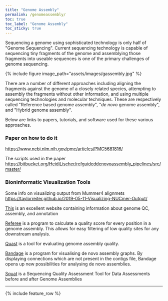 ```yaml
---
title: "Genome Assembly"
permalink: /genomeassembly/
toc: true
toc_label: "Genome Assembly"
toc_sticky: true
---
```


Sequencing a genome using sophisticated technology is only half of "Genome Sequencing". Current sequencing technology is capable of sequencing tiny fragments of the genome and assemblying those fragments into useable sequences is one of the primary challenges of genome sequencing. 

{% include figure image_path="assets/images/gassembly.jpg" %}

There are a number of different approaches including aligning the fragments against the genome of a closely related species, attempting to assembly the fragments without other information, and using multiple sequencing technologies and molecular techniques. These are respectively called "Reference based genome assembly", "*de novo* genome assembly", and "Hybrid genome assembly". 

Below are links to papers, tutorials, and software used for these various approaches. 

### Paper on how to do it
<https://www.ncbi.nlm.nih.gov/pmc/articles/PMC5681816/>

The scripts used in the paper
<https://bitbucket.org/HeidiLischer/refguideddenovoassembly_pipelines/src/master/>

### Bioninformatic Visualization Tools
Some info on visualizing output from Mummer4 alignmets
<https://taylorreiter.github.io/2019-05-11-Visualizing-NUCmer-Output/>

[This](https://bioinformaticsworkbook.org/) is an excellent website containing information about genome QC, assembly, and annotation

[Referee](https://gwct.github.io/referee/) is a program to calculate a quality score for every position in a genome assembly. This allows for easy filtering of low quality sites for any downstream analysis.

[Quast](http://quast.sourceforge.net/quast-lg.html) is a tool for evaluating genome assembly quality.

[Bandage](https://rrwick.github.io/Bandage/) is a program for visualising de novo assembly graphs. By displaying connections which are not present in the contigs file, Bandage opens up new possibilities for analysing de novo assemblies.

[Squat](https://github.com/luke831215/SQUAT) is a Sequencing Quality Assessment Tool for Data Assessments before and after Genome Assemblies

----

{% include feature_row %}


